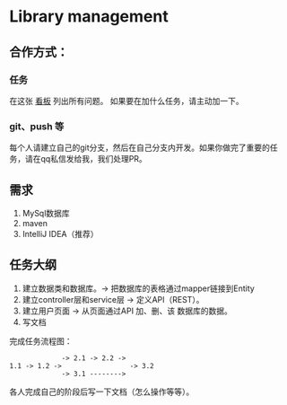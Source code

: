 # Library management

## 合作方式：
### 任务
在这张 [看板](https://github.com/darknessest/Library_Management/projects/1) 列出所有问题。
如果要在加什么任务，请主动加一下。

### git、push 等
每个人请建立自己的git分支，然后在自己分支内开发。如果你做完了重要的任务，请在qq私信发给我，我们处理PR。

## 需求
1. MySql数据库
2. maven
3. IntelliJ IDEA（推荐）

## 任务大纲
1. 建立数据类和数据库。-> 把数据库的表格通过mapper链接到Entity
2. 建立controller层和service层 -> 定义API（REST）。
3. 建立用户页面 -> 从页面通过API 加、删、该 数据库的数据。
4. 写文档

完成任务流程图：
```
             -> 2.1 -> 2.2 ->
1.1 -> 1.2 ->                 -> 3.2
             -> 3.1 -------->
```
各人完成自己的阶段后写一下文档（怎么操作等等）。